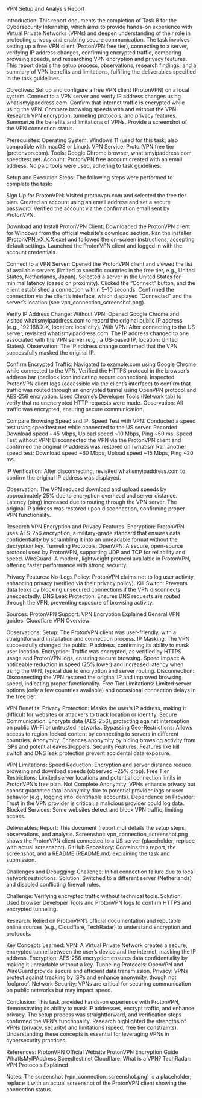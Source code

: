 VPN Setup and Analysis Report

Introduction:
This report documents the completion of Task 8 for the Cybersecurity Internship, which aims to provide hands-on experience with Virtual Private Networks (VPNs) and deepen understanding of their role in protecting privacy and enabling secure communication. The task involves setting up a free VPN client (ProtonVPN free tier), connecting to a server, verifying IP address changes, confirming encrypted traffic, comparing browsing speeds, and researching VPN encryption and privacy features. This report details the setup process, observations, research findings, and a summary of VPN benefits and limitations, fulfilling the deliverables specified in the task guidelines.

Objectives:
Set up and configure a free VPN client (ProtonVPN) on a local system.
Connect to a VPN server and verify IP address changes using whatismyipaddress.com.
Confirm that internet traffic is encrypted while using the VPN.
Compare browsing speeds with and without the VPN.
Research VPN encryption, tunneling protocols, and privacy features.
Summarize the benefits and limitations of VPNs.
Provide a screenshot of the VPN connection status.

Prerequisites:
Operating System: Windows 11 (used for this task; also compatible with macOS or Linux).
VPN Service: ProtonVPN free tier (protonvpn.com).
Tools: Google Chrome browser, whatismyipaddress.com, speedtest.net.
Account: ProtonVPN free account created with an email address.
No paid tools were used, adhering to task guidelines.

Setup and Execution Steps:
The following steps were performed to complete the task:

Sign Up for ProtonVPN:
Visited protonvpn.com and selected the free tier plan.
Created an account using an email address and set a secure password.
Verified the account via the confirmation email sent by ProtonVPN.

Download and Install ProtonVPN Client:
Downloaded the ProtonVPN client for Windows from the official website’s download section.
Ran the installer (ProtonVPN_vX.X.X.exe) and followed the on-screen instructions, accepting default settings.
Launched the ProtonVPN client and logged in with the account credentials.

Connect to a VPN Server:
Opened the ProtonVPN client and viewed the list of available servers (limited to specific countries in the free tier, e.g., United States, Netherlands, Japan).
Selected a server in the United States for minimal latency (based on proximity).
Clicked the “Connect” button, and the client established a connection within 5–10 seconds.
Confirmed the connection via the client’s interface, which displayed “Connected” and the server’s location (see vpn_connection_screenshot.png).

Verify IP Address Change:
Without VPN: Opened Google Chrome and visited whatismyipaddress.com to record the original public IP address (e.g., 192.168.X.X, location: local city).
With VPN: After connecting to the US server, revisited whatismyipaddress.com. The IP address changed to one associated with the VPN server (e.g., a US-based IP, location: United States).
Observation: The IP address change confirmed that the VPN successfully masked the original IP.

Confirm Encrypted Traffic:
Navigated to example.com using Google Chrome while connected to the VPN.
Verified the HTTPS protocol in the browser’s address bar (padlock icon indicating secure connection).
Inspected ProtonVPN client logs (accessible via the client’s interface) to confirm that traffic was routed through an encrypted tunnel using OpenVPN protocol and AES-256 encryption.
Used Chrome’s Developer Tools (Network tab) to verify that no unencrypted HTTP requests were made.
Observation: All traffic was encrypted, ensuring secure communication.

Compare Browsing Speed and IP:
Speed Test with VPN:
Conducted a speed test using speedtest.net while connected to the US server.
Recorded: Download speed ~45 Mbps, Upload speed ~10 Mbps, Ping ~50 ms.
Speed Test without VPN:
Disconnected the VPN via the ProtonVPN client and confirmed the original IP address was restored on [whatism
Ran another speed test: Download speed ~60 Mbps, Upload speed ~15 Mbps, Ping ~20 ms.

IP Verification:
After disconnecting, revisited whatismyipaddress.com to confirm the original IP address was displayed.

Observation:
The VPN reduced download and upload speeds by approximately 25% due to encryption overhead and server distance.
Latency (ping) increased due to routing through the VPN server.
The original IP address was restored upon disconnection, confirming proper VPN functionality.

Research VPN Encryption and Privacy Features:
Encryption: ProtonVPN uses AES-256 encryption, a military-grade standard that ensures data confidentiality by scrambling it into an unreadable format without the decryption key.
Tunneling Protocols:
OpenVPN: A secure, open-source protocol used by ProtonVPN, supporting UDP and TCP for reliability and speed.
WireGuard: A modern, lightweight protocol available in ProtonVPN, offering faster performance with strong security.

Privacy Features:
No-Logs Policy: ProtonVPN claims not to log user activity, enhancing privacy (verified via their privacy policy).
Kill Switch: Prevents data leaks by blocking unsecured connections if the VPN disconnects unexpectedly.
DNS Leak Protection: Ensures DNS requests are routed through the VPN, preventing exposure of browsing activity.

Sources:
ProtonVPN Support: VPN Encryption Explained
General VPN guides: Cloudflare VPN Overview

Observations:
Setup: The ProtonVPN client was user-friendly, with a straightforward installation and connection process.
IP Masking: The VPN successfully changed the public IP address, confirming its ability to mask user location.
Encryption: Traffic was encrypted, as verified by HTTPS usage and ProtonVPN logs, ensuring secure browsing.
Speed Impact: A noticeable reduction in speed (25% lower) and increased latency when using the VPN, typical due to encryption and server routing.
Disconnection: Disconnecting the VPN restored the original IP and improved browsing speed, indicating proper functionality.
Free Tier Limitations: Limited server options (only a few countries available) and occasional connection delays in the free tier.

VPN Benefits:
Privacy Protection: Masks the user’s IP address, making it difficult for websites or attackers to track location or identity.
Secure Communication: Encrypts data (AES-256), protecting against interception on public Wi-Fi or untrusted networks.
Bypassing Geo-Restrictions: Allows access to region-locked content by connecting to servers in different countries.
Anonymity: Enhances anonymity by hiding browsing activity from ISPs and potential eavesdroppers.
Security Features: Features like kill switch and DNS leak protection prevent accidental data exposure.

VPN Limitations:
Speed Reduction: Encryption and server distance reduce browsing and download speeds (observed ~25% drop).
Free Tier Restrictions: Limited server locations and potential connection limits in ProtonVPN’s free plan.
Not Complete Anonymity: VPNs enhance privacy but cannot guarantee total anonymity due to potential provider logs or user behavior (e.g., logging into identifiable accounts).
Dependence on Provider: Trust in the VPN provider is critical; a malicious provider could log data.
Blocked Services: Some websites detect and block VPN traffic, limiting access.

Deliverables:
Report: This document (report.md) details the setup steps, observations, and analysis.
Screenshot: vpn_connection_screenshot.png shows the ProtonVPN client connected to a US server (placeholder; replace with actual screenshot).
GitHub Repository: Contains this report, the screenshot, and a README (README.md) explaining the task and submission.

Challenges and Debugging:
Challenge: Initial connection failure due to local network restrictions.
Solution: Switched to a different server (Netherlands) and disabled conflicting firewall rules.

Challenge: Verifying encrypted traffic without technical tools.
Solution: Used browser Developer Tools and ProtonVPN logs to confirm HTTPS and encrypted tunneling.

Research: Relied on ProtonVPN’s official documentation and reputable online sources (e.g., Cloudflare, TechRadar) to understand encryption and protocols.

Key Concepts Learned:
VPN: A Virtual Private Network creates a secure, encrypted tunnel between the user’s device and the internet, masking the IP address.
Encryption: AES-256 encryption ensures data confidentiality by making it unreadable without a key.
Tunneling Protocols: OpenVPN and WireGuard provide secure and efficient data transmission.
Privacy: VPNs protect against tracking by ISPs and enhance anonymity, though not foolproof.
Network Security: VPNs are critical for securing communication on public networks but may impact speed.

Conclusion:
This task provided hands-on experience with ProtonVPN, demonstrating its ability to mask IP addresses, encrypt traffic, and enhance privacy. The setup process was straightforward, and verification steps confirmed the VPN’s functionality. Research highlighted the strengths of VPNs (privacy, security) and limitations (speed, free tier constraints). Understanding these concepts is essential for leveraging VPNs in cybersecurity practices.

References:
ProtonVPN Official Website
ProtonVPN Encryption Guide
WhatIsMyIPAddress
Speedtest.net
Cloudflare: What is a VPN?
TechRadar: VPN Protocols Explained

Notes:
The screenshot (vpn_connection_screenshot.png) is a placeholder; replace it with an actual screenshot of the ProtonVPN client showing the connection status.


